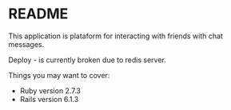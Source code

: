 # README

This application is plataform for interacting with friends with chat messages.

Deploy - is currently broken due to redis server.

Things you may want to cover:

* Ruby version 2.7.3 
* Rails version 6.1.3
